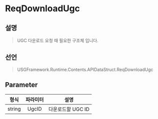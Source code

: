 # ReqDownloadUgc

## 설명
> UGC 다운로드 요청 때 필요한 구조체 입니다.

## 선언
> USGFramework.Runtime.Contents.APIDataStruct.ReqDownloadUgc
## Parameter
| **형식**  | **파라미터** |    **설명**    |
|:-------:|:--------:|:------------:|
| string  |  UgcID   | 다운로드할 UGC ID |

